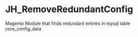 # JH_RemoveRedundantConfig
Magento Module that finds redundant entries in mysql table core_config_data
